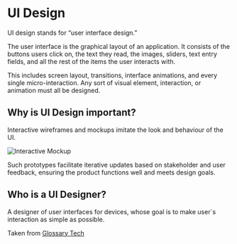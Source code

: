 # UI Design

UI design stands for “user interface design.” 

The user interface is the graphical layout of an application. It consists of the buttons users click on, the text they read, the images, sliders, text entry fields, and all the rest of the items the user interacts with. 

This includes screen layout, transitions, interface animations, and every single micro-interaction. Any sort of visual element, interaction, or animation must all be designed.


## Why is UI Design important?

Interactive wireframes and mockups imitate the look and behaviour of the UI.

![Interactive Mockup](https://cdn.dribbble.com/users/1200964/screenshots/3812962/todo_concept_iphonex_30fps.gif)

Such prototypes facilitate iterative updates based on stakeholder and user feedback, ensuring the product functions well and meets design goals. 

## Who is a UI Designer?

A designer of user interfaces for devices, whose goal is to make user`s interaction as simple as possible.

Taken from [Glossary Tech](https://glossarytech.com/terms/roles_in_software_development/ui-designer)